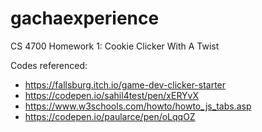 # gachaexperience
CS 4700 Homework 1: Cookie Clicker With A Twist

Codes referenced:
- https://fallsburg.itch.io/game-dev-clicker-starter
- https://codepen.io/sahil4test/pen/xERYvX
- https://www.w3schools.com/howto/howto_js_tabs.asp
- https://codepen.io/paularce/pen/oLqqOZ
